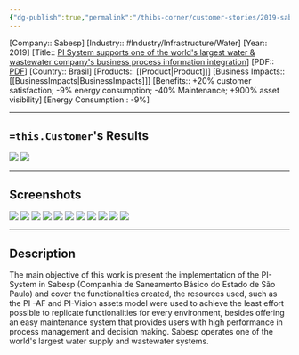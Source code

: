 ```yaml
---
{"dg-publish":true,"permalink":"/thibs-corner/customer-stories/2019-sabesp-pi-system-supports-one-of-the-world-s-largest-water-and-wastewater-company-s-business-process-information-integration/","noteIcon":""}
---
```


[Company:: Sabesp]
[Industry:: #Industry/Infrastructure/Water]
[Year:: 2019]
[Title:: [PI System supports one of the world's largest water & wastewater company's business process information integration](https://resources.osisoft.com/presentations/sabesp-scoa-portal---pi-system-supports-one-of-the-world-s-largest-water-and-wastewater-company-s-business-process-information-integration/)]
[PDF:: [PDF](https://cdn.osisoft.com/osi/presentations/2019-uc-san-francisco/US19NA-D2FW06-IHMStefanini-Castro-Sabesp-SCOA-Portal-PI-System-supports-one-of-the-worlds.pdf)]
[Country:: Brasil]
[Products:: [[Product\|Product]]]
[Business Impacts:: [[BusinessImpacts\|BusinessImpacts]]]
[Benefits:: +20% customer satisfaction; -9% energy consumption; -40% Maintenance; +900% asset visibility]
[Energy Consumption:: -9%]
  

---
## `=this.Customer`'s Results
![](https://i.imgur.com/hIk1CGV.png)
![](https://i.imgur.com/Z2Eh8XC.png)

---
## Screenshots
![](https://i.imgur.com/9G1MXQY.png)
![](https://i.imgur.com/d1YuFGO.png)
![](https://i.imgur.com/hdaHXI0.png)
![](https://i.imgur.com/Mp6TeoD.png)
![](https://i.imgur.com/kZyiF1a.png)
![](https://i.imgur.com/oO0zWEM.png)
![](https://i.imgur.com/I3Y5oz4.png)
![](https://i.imgur.com/QflSdMI.png)
![](https://i.imgur.com/lo5f5yb.png)
![](https://i.imgur.com/AGTo6nu.png)
![](https://i.imgur.com/GE3IRgt.png)

---
## Description
The main objective of this work is present the implementation of the PI-System in Sabesp (Companhia de Saneamento Básico do Estado de São Paulo) and cover the functionalities created, the resources used, such as the PI -AF and PI-Vision assets model were used to achieve the least effort possible to replicate functionalities for every environment, besides offering an easy maintenance system that provides users with high performance in process management and decision making. Sabesp operates one of the world's largest water supply and wastewater systems.